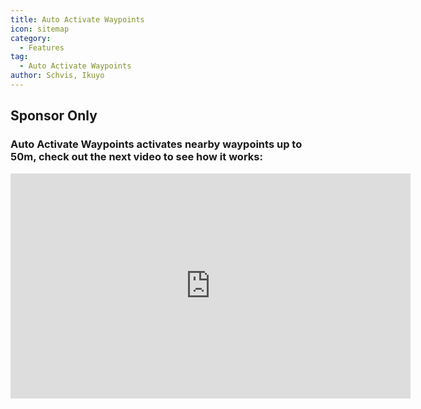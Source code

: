 ```yaml
---
title: Auto Activate Waypoints
icon: sitemap
category:
  - Features
tag:
  - Auto Activate Waypoints
author: Schvis, Ikuyo
---
```

## Sponsor Only
### Auto Activate Waypoints activates nearby waypoints up to 50m, check out the next video to see how it works:

<iframe width="640" height="360" src="https://www.youtube.com/embed/qstBErr9mJ0?list=PL5eI1Tb64p56g27qfYk7VuFTz4FK6YrKa" title="Korepi - AutoActivateTP (Sponsor)" frameborder="0" allow="accelerometer; autoplay; clipboard-write; encrypted-media; gyroscope; picture-in-picture; web-share" allowfullscreen></iframe>
